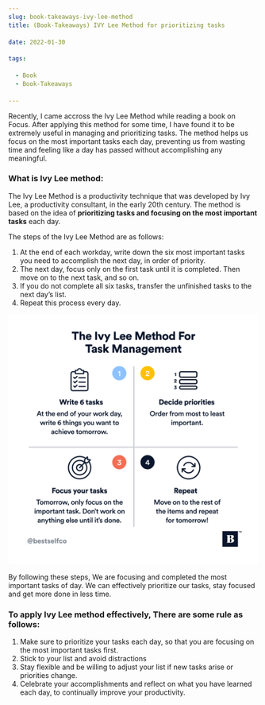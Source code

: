 ```yaml
--- 
slug: book-takeaways-ivy-lee-method
title: (Book-Takeaways) IVY Lee Method for prioritizing tasks

date: 2022-01-30

tags: 

  - Book
  - Book-Takeaways

--- 
```




Recently, I came accross the Ivy Lee Method while reading a book on Focus. After applying this method for some time, I have found it to be extremely useful in managing and prioritizing tasks. The method helps us focus on the most important tasks each day, preventing us from wasting time and feeling like a day has passed without accomplishing any meaningful.


### What is Ivy Lee method:
The Ivy Lee Method is a productivity technique that was developed by Ivy Lee, a productivity consultant, in the early 20th century. The method is based on the idea of **prioritizing tasks and focusing on the most important tasks** each day.

The steps of the Ivy Lee Method are as follows:
1. At the end of each workday, write down the six most important tasks you need to accomplish the next day, in order of priority.
2. The next day, focus only on the first task until it is completed. Then move on to the next task, and so on.
3. If you do not complete all six tasks, transfer the unfinished tasks to the next day’s list.
4. Repeat this process every day.

![](115824641_2705986486347850_1369471747508128561_n.png)


By following these steps, We are focusing and completed the most important tasks of day. We can effectively prioritize our tasks, stay focused and get more done in less time.


### To apply Ivy Lee method effectively, There are some rule as follows:
1. Make sure to prioritize your tasks each day, so that you are focusing on the most important tasks first.
2. Stick to your list and avoid distractions
3. Stay flexible and be willing to adjust your list if new tasks arise or priorities change.
4. Celebrate your accomplishments and reflect on what you have learned each day, to continually improve your productivity.

